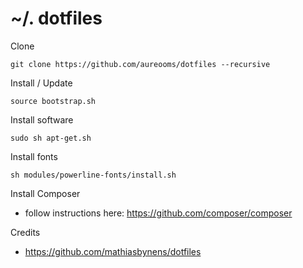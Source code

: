~/. dotfiles
==

Clone

    git clone https://github.com/aureooms/dotfiles --recursive
    

Install / Update

    source bootstrap.sh


Install software

    sudo sh apt-get.sh


Install fonts

    sh modules/powerline-fonts/install.sh


Install Composer

  - follow instructions here: https://github.com/composer/composer


Credits

  - https://github.com/mathiasbynens/dotfiles
